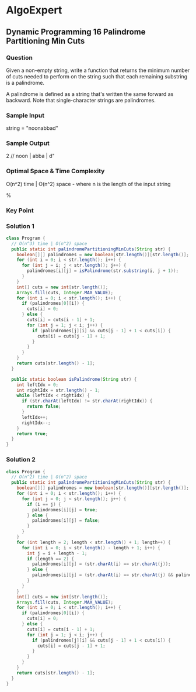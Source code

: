 # AlgoExpert

## Dynamic Programming 16 Palindrome Partitioning Min Cuts

### Question

Given a non-empty string, write a function that returns the minimum number of cuts needed to perform on the string such that each remaining substring is a palindrome.

A palindrome is defined as a string that's written the same forward as backward. Note that single-character strings are palindromes.

### Sample Input

string = "noonabbad"

### Sample Output

2 // noon | abba | d"

### Optimal Space & Time Complexity

O(n^2) time | O(n^2) space - where n is the length of the input string

%

### Key Point

### Solution 1

```java
class Program {
  // O(n^3) time | O(n^2) space
  public static int palindromePartitioningMinCuts(String str) {
    boolean[][] palindromes = new boolean[str.length()][str.length()];
    for (int i = 0; i < str.length(); i++) {
      for (int j = i; j < str.length(); j++) {
        palindromes[i][j] = isPalindrome(str.substring(i, j + 1));
      }
    }
    int[] cuts = new int[str.length()];
    Arrays.fill(cuts, Integer.MAX_VALUE);
    for (int i = 0; i < str.length(); i++) {
      if (palindromes[0][i]) {
        cuts[i] = 0;
      } else {
        cuts[i] = cuts[i - 1] + 1;
        for (int j = 1; j < i; j++) {
          if (palindromes[j][i] && cuts[j - 1] + 1 < cuts[i]) {
            cuts[i] = cuts[j - 1] + 1;
          }
        }
      }
    }
    return cuts[str.length() - 1];
  }

  public static boolean isPalindrome(String str) {
    int leftIdx = 0;
    int rightIdx = str.length() - 1;
    while (leftIdx < rightIdx) {
      if (str.charAt(leftIdx) != str.charAt(rightIdx)) {
        return false;
      }
      leftIdx++;
      rightIdx--;
    }
    return true;
  }
}

```

### Solution 2

```java
class Program {
  // O(n^2) time | O(n^2) space
  public static int palindromePartitioningMinCuts(String str) {
    boolean[][] palindromes = new boolean[str.length()][str.length()];
    for (int i = 0; i < str.length(); i++) {
      for (int j = 0; j < str.length(); j++) {
        if (i == j) {
          palindromes[i][j] = true;
        } else {
          palindromes[i][j] = false;
        }
      }
    }
    for (int length = 2; length < str.length() + 1; length++) {
      for (int i = 0; i < str.length() - length + 1; i++) {
        int j = i + length - 1;
        if (length == 2) {
          palindromes[i][j] = (str.charAt(i) == str.charAt(j));
        } else {
          palindromes[i][j] = (str.charAt(i) == str.charAt(j) && palindromes[i + 1][j - 1]);
        }
      }
    }
    int[] cuts = new int[str.length()];
    Arrays.fill(cuts, Integer.MAX_VALUE);
    for (int i = 0; i < str.length(); i++) {
      if (palindromes[0][i]) {
        cuts[i] = 0;
      } else {
        cuts[i] = cuts[i - 1] + 1;
        for (int j = 1; j < i; j++) {
          if (palindromes[j][i] && cuts[j - 1] + 1 < cuts[i]) {
            cuts[i] = cuts[j - 1] + 1;
          }
        }
      }
    }
    return cuts[str.length() - 1];
  }
}

```
